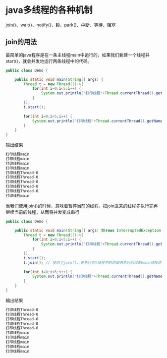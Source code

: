 # java多线程的各种机制

join()、wait()、notify()、锁、park()、中断、等待、阻塞

## join的用法

最简单的java程序是在一条主线程main中运行的，如果我们新建一个线程并start()，就会并发地运行两条线程中的代码。

``` java
public class Demo {

	public static void main(String[] args) {
		Thread t = new Thread(()->{
			for(int i=0;i<5;i++) {
				System.out.println("打印线程"+Thread.currentThread().getName());
			}
		});
		t.start();
		
		for(int i=0;i<5;i++) {
			System.out.println("打印线程"+Thread.currentThread().getName());
		}
	}
}
```

输出结果

``` txt
打印线程main
打印线程main
打印线程main
打印线程main
打印线程Thread-0
打印线程Thread-0
打印线程Thread-0
打印线程Thread-0
打印线程Thread-0
打印线程main
```

当我们使用join()的时候，意味着暂停当前的线程，把join进来的线程先执行完再继续当前的线程，从而将并发变成串行

``` java
public class Demo {

	public static void main(String[] args) throws InterruptedException {
		Thread t = new Thread(()->{
			for(int i=0;i<5;i++) {
				System.out.println("打印线程"+Thread.currentThread().getName());
			}
		});
		t.start();
		t.join(); // 使用了join()，先执行完t线程中的逻辑再执行后续的main线程逻辑
		
		for(int i=0;i<5;i++) {
			System.out.println("打印线程"+Thread.currentThread().getName());
		}
	}
}
```

输出结果

``` txt
打印线程Thread-0
打印线程Thread-0
打印线程Thread-0
打印线程Thread-0
打印线程Thread-0
打印线程main
打印线程main
打印线程main
打印线程main
打印线程main
```

